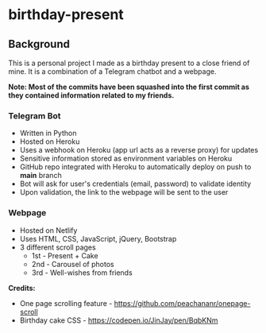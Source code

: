 # birthday-present
## Background
This is a personal project I made as a birthday present to a close friend of mine. It is a combination of a Telegram chatbot and a webpage.

**Note: Most of the commits have been squashed into the first commit as they contained information related to my friends.**

### Telegram Bot
* Written in Python
* Hosted on Heroku
* Uses a webhook on Heroku (app url acts as a reverse proxy) for updates
* Sensitive information stored as environment variables on Heroku
* GitHub repo integrated with Heroku to automatically deploy on push to **main** branch
* Bot will ask for user's credentials (email, password) to validate identity
* Upon validation, the link to the webpage will be sent to the user

### Webpage
* Hosted on Netlify
* Uses HTML, CSS, JavaScript, jQuery, Bootstrap
* 3 different scroll pages
    * 1st - Present + Cake
    * 2nd - Carousel of photos
    * 3rd - Well-wishes from friends

**Credits:**
* One page scrolling feature - https://github.com/peachananr/onepage-scroll
* Birthday cake CSS - https://codepen.io/JinJay/pen/BqbKNm
